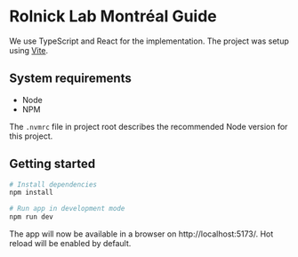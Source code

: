 # Rolnick Lab Montréal Guide

We use TypeScript and React for the implementation. The project was setup using [Vite](https://vitejs.dev/).

## System requirements

- Node
- NPM

The `.nvmrc` file in project root describes the recommended Node version for this project.

## Getting started

```bash
# Install dependencies
npm install

# Run app in development mode
npm run dev
```

The app will now be available in a browser on http://localhost:5173/. Hot reload will be enabled by default.
